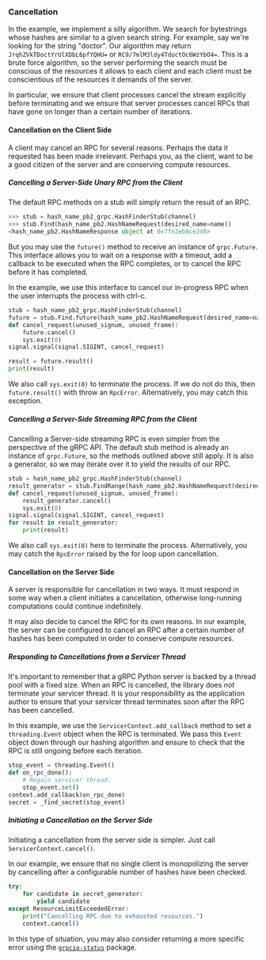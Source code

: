 ### Cancellation

In the example, we implement a silly algorithm. We search for bytestrings whose
hashes are similar to a given search string. For example, say we're looking for
the string "doctor". Our algorithm may return `JrqhZVkTDoctYrUlXDbL6pfYQHU=` or
`RC9/7mlM3ldy4TdoctOc6WzYbO4=`. This is a brute force algorithm, so the server
performing the search must be conscious of the resources it allows to each client
and each client must be conscientious of the resources it demands of the server.

In particular, we ensure that client processes cancel the stream explicitly
before terminating and we ensure that server processes cancel RPCs that have gone on longer
than a certain number of iterations.

#### Cancellation on the Client Side

A client may cancel an RPC for several reasons. Perhaps the data it requested
has been made irrelevant. Perhaps you, as the client, want to be a good citizen
of the server and are conserving compute resources.

##### Cancelling a Server-Side Unary RPC from the Client

The default RPC methods on a stub will simply return the result of an RPC.

```python
>>> stub = hash_name_pb2_grpc.HashFinderStub(channel)
>>> stub.Find(hash_name_pb2.HashNameRequest(desired_name=name))
<hash_name_pb2.HashNameResponse object at 0x7fe2eb8ce2d0>
```

But you may use the `future()` method to receive an instance of `grpc.Future`.
This interface allows you to wait on a response with a timeout, add a callback
to be executed when the RPC completes, or to cancel the RPC before it has
completed.

In the example, we use this interface to cancel our in-progress RPC when the
user interrupts the process with ctrl-c.

```python
stub = hash_name_pb2_grpc.HashFinderStub(channel)
future = stub.Find.future(hash_name_pb2.HashNameRequest(desired_name=name))
def cancel_request(unused_signum, unused_frame):
    future.cancel()
    sys.exit(0)
signal.signal(signal.SIGINT, cancel_request)

result = future.result()
print(result)
```

We also call `sys.exit(0)` to terminate the process. If we do not do this, then
`future.result()` with throw an `RpcError`. Alternatively, you may catch this
exception.


##### Cancelling a Server-Side Streaming RPC from the Client

Cancelling a Server-side streaming RPC is even simpler from the perspective of
the gRPC API. The default stub method is already an instance of `grpc.Future`,
so the methods outlined above still apply. It is also a generator, so we may
iterate over it to yield the results of our RPC.

```python
stub = hash_name_pb2_grpc.HashFinderStub(channel)
result_generator = stub.FindRange(hash_name_pb2.HashNameRequest(desired_name=name))
def cancel_request(unused_signum, unused_frame):
    result_generator.cancel()
    sys.exit(0)
signal.signal(signal.SIGINT, cancel_request)
for result in result_generator:
    print(result)
```

We also call `sys.exit(0)` here to terminate the process. Alternatively, you may
catch the `RpcError` raised by the for loop upon cancellation.


#### Cancellation on the Server Side

A server is responsible for cancellation in two ways. It must respond in some way
when a client initiates a cancellation, otherwise long-running computations
could continue indefinitely.

It may also decide to cancel the RPC for its own reasons. In our example, the
server can be configured to cancel an RPC after a certain number of hashes has
been computed in order to conserve compute resources.

##### Responding to Cancellations from a Servicer Thread

It's important to remember that a gRPC Python server is backed by a thread pool
with a fixed size. When an RPC is cancelled, the library does *not* terminate
your servicer thread. It is your responsibility as the application author to
ensure that your servicer thread terminates soon after the RPC has been
cancelled.

In this example, we use the `ServicerContext.add_callback` method to set a
`threading.Event` object when the RPC is terminated. We pass this `Event` object
down through our hashing algorithm and ensure to check that the RPC is still
ongoing before each iteration.

```python
stop_event = threading.Event()
def on_rpc_done():
    # Regain servicer thread.
    stop_event.set()
context.add_callback(on_rpc_done)
secret = _find_secret(stop_event)
```

##### Initiating a Cancellation on the Server Side

Initiating a cancellation from the server side is simpler. Just call
`ServicerContext.cancel()`.

In our example, we ensure that no single client is monopolizing the server by
cancelling after a configurable number of hashes have been checked.

```python
try:
    for candidate in secret_generator:
        yield candidate
except ResourceLimitExceededError:
    print("Cancelling RPC due to exhausted resources.")
    context.cancel()
```

In this type of situation, you may also consider returning a more specific error
using the [`grpcio-status`](https://pypi.org/project/grpcio-status/) package.
